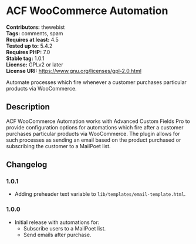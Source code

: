 # ACF WooCommerce Automation #
**Contributors:** thewebist  
**Tags:** comments, spam  
**Requires at least:** 4.5  
**Tested up to:** 5.4.2  
**Requires PHP:** 7.0  
**Stable tag:** 1.0.1  
**License:** GPLv2 or later  
**License URI:** https://www.gnu.org/licenses/gpl-2.0.html  

Automate processes which fire whenever a customer purchases particular products via WooCommerce.

## Description ##

ACF WooCommerce Automation works with Advanced Custom Fields Pro to provide configuration options for automations which fire after a customer purchases particular products via WooCommerce. The plugin allows for such processes as sending an email based on the product purchased or subscribing the customer to a MailPoet list.

## Changelog ##

### 1.0.1 ###
* Adding preheader text variable to `lib/templates/email-template.html`.

### 1.0.0 ###
* Initial release with automations for:
  * Subscribe users to a MailPoet list.
  * Send emails after purchase.

